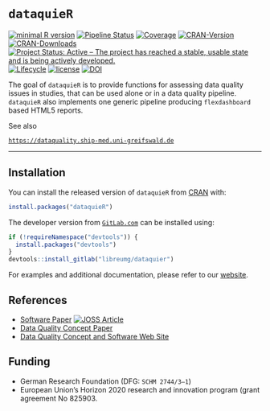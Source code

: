 
<!-- README.md is generated from README.Rmd. Please edit that file -->

# `dataquieR`

<!-- badges: start -->

[![minimal R
version](https://img.shields.io/badge/R%3E%3D-3.6.0-6666ff.svg)](https://cran.r-project.org/)
[![Pipeline
Status](https://travis-ci.com/libreumg/dataquier.svg?branch=master)](https://app.travis-ci.com/gitlab/libreumg/dataquier)
[![Coverage](https://codecov.io/gl/libreumg/dataquier/branch/master/graph/badge.svg?token=79TK6GQTMG)](https://codecov.io/gl/libreumg/dataquier)
[![CRAN-Version](https://www.r-pkg.org/badges/version/dataquieR)](https://cran.r-project.org/package=dataquieR)
[![CRAN-Downloads](https://cranlogs.r-pkg.org/badges/dataquieR)](https://cran.r-project.org/package=dataquieR)
[![Project Status: Active – The project has reached a stable, usable
state and is being actively
developed.](https://www.repostatus.org/badges/latest/active.svg)](https://www.repostatus.org/#active)
[![`Lifecycle`](https://img.shields.io/badge/lifecycle-stable-brightgreen.svg)](https://lifecycle.r-lib.org/articles/stages.html#stable)
[![license](https://img.shields.io/badge/license-BSD_2_clause%20+%20file%20LICENSE-00be00.svg)](https://choosealicense.com/)
[![DOI](https://joss.theoj.org/papers/10.21105/joss.03093/status.svg)](https://doi.org/10.21105/joss.03093)

<!-- badges: end -->

The goal of `dataquieR` is to provide functions for assessing data
quality issues in studies, that can be used alone or in a data quality
pipeline. `dataquieR` also implements one generic pipeline producing
`flexdashboard` based HTML5 reports.

See also

[`https://dataquality.ship-med.uni-greifswald.de`](https://dataquality.ship-med.uni-greifswald.de)

------------------------------------------------------------------------

## Installation

You can install the released version of `dataquieR` from
[CRAN](https://CRAN.R-project.org/package=dataquieR) with:

``` r
install.packages("dataquieR")
```

The developer version from
[`GitLab.com`](https://gitlab.com/libreumg/dataquier) can be installed
using:

``` r
if (!requireNamespace("devtools")) {
  install.packages("devtools")
}
devtools::install_gitlab("libreumg/dataquier")
```

For examples and additional documentation, please refer to our
[website](https://dataquality.ship-med.uni-greifswald.de).

## References

-   [Software Paper](https://doi.org/10.21105/joss.03093) [![JOSS
    Article](https://joss.theoj.org/papers/10.21105/joss.03093/status.svg)](https://doi.org/10.21105/joss.03093)
-   [Data Quality Concept
    Paper](https://doi.org/10.1186/s12874-021-01252-7)
-   [Data Quality Concept and Software Web
    Site](https://dataquality.ship-med.uni-greifswald.de)

## Funding

-   German Research Foundation (DFG: `SCHM 2744/3–1`)
-   European Union’s Horizon 2020 research and innovation program (grant
    agreement No 825903.
